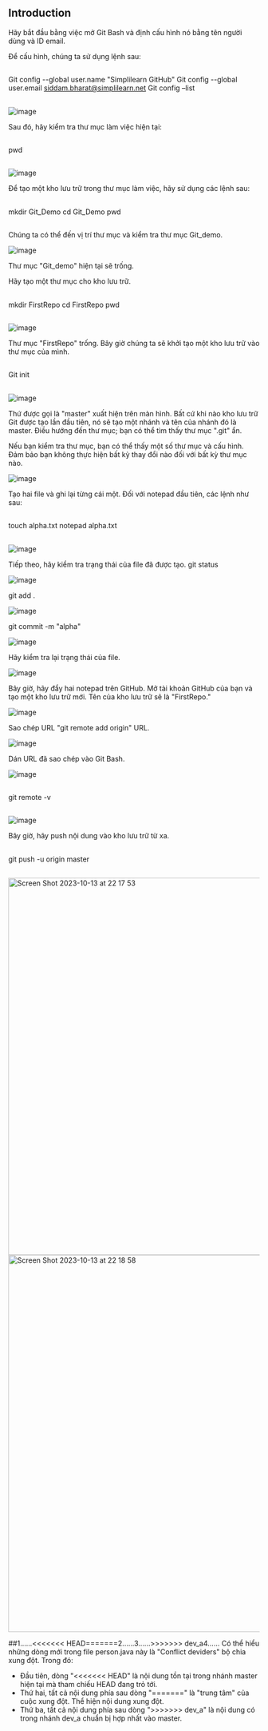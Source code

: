 ## Introduction

Hãy bắt đầu bằng việc mở Git Bash và định cấu hình nó bằng tên người dùng và ID email.

Để cấu hình, chúng ta sử dụng lệnh sau:
##
Git config --global user.name "Simplilearn GitHub"
Git config --global user.email siddam.bharat@simplilearn.net
Git config –list
##

![image](https://github.com/bqminh30/git-demo/assets/64219602/c03bf776-4ed2-430a-bd45-e9d651feae95)

Sau đó, hãy kiểm tra thư mục làm việc hiện tại:
##
pwd
##

![image](https://github.com/bqminh30/git-demo/assets/64219602/00396eba-e3df-40f6-9b50-4913d183ebc5)

Để tạo một kho lưu trữ trong thư mục làm việc, hãy sử dụng các lệnh sau:
##
mkdir Git_Demo
cd Git_Demo
pwd
##
Chúng ta có thể đến vị trí thư mục và kiểm tra thư mục Git_demo.

![image](https://github.com/bqminh30/git-demo/assets/64219602/e48cc0bb-ffb5-44ec-94d3-b11b33ece8b9)

Thư mục "Git_demo" hiện tại sẽ trống.

Hãy tạo một thư mục cho kho lưu trữ.
##
mkdir FirstRepo
cd FirstRepo
pwd
##

![image](https://github.com/bqminh30/git-demo/assets/64219602/7011e3b8-9d0b-43d3-a199-77350ab03d78)

Thư mục "FirstRepo" trống. Bây giờ chúng ta sẽ khởi tạo một kho lưu trữ vào thư mục của mình.
##
Git init
##

![image](https://github.com/bqminh30/git-demo/assets/64219602/1e7609f9-efe0-4551-bd56-7b14a38b7e7d)

Thứ được gọi là "master" xuất hiện trên màn hình. Bất cứ khi nào kho lưu trữ Git được tạo lần đầu tiên, nó sẽ tạo một nhánh và tên của nhánh đó là master. Điều hướng đến thư mục; bạn có thể tìm thấy thư mục ".git" ẩn.

Nếu bạn kiểm tra thư mục, bạn có thể thấy một số thư mục và cấu hình. Đảm bảo bạn không thực hiện bất kỳ thay đổi nào đối với bất kỳ thư mục nào.

![image](https://github.com/bqminh30/git-demo/assets/64219602/a30dbe9f-44dd-4863-ad18-0207b85b6fc9)

Tạo hai file và ghi lại từng cái một.
Đối với notepad đầu tiên, các lệnh như sau:
##
touch alpha.txt
notepad alpha.txt
##

![image](https://github.com/bqminh30/git-demo/assets/64219602/77221d59-116e-4bea-8a8e-ddc20723643a)

Tiếp theo, hãy kiểm tra trạng thái của file đã được tạo.
git status

![image](https://github.com/bqminh30/git-demo/assets/64219602/3edeff63-b37e-4347-bfd4-5600194424af)

git add .

![image](https://github.com/bqminh30/git-demo/assets/64219602/fde2200a-474b-467b-a0ee-a71f89959b06)

git commit -m "alpha"

![image](https://github.com/bqminh30/git-demo/assets/64219602/4a635802-23ad-49e9-8c83-04e9cfdc6897)

Hãy kiểm tra lại trạng thái của file.

![image](https://github.com/bqminh30/git-demo/assets/64219602/11d21a3e-b524-415b-8a60-aeecdef52004)

Bây giờ, hãy đẩy hai notepad trên GitHub. Mở tài khoản GitHub của bạn và tạo một kho lưu trữ mới. Tên của kho lưu trữ sẽ là "FirstRepo."

![image](https://github.com/bqminh30/git-demo/assets/64219602/947fab64-c11f-4695-b8e4-31c29b4d6ded)

Sao chép URL "git remote add origin" URL.

![image](https://github.com/bqminh30/git-demo/assets/64219602/0bd232bd-a32b-4218-bc12-45bf14da8aa2)

Dán URL đã sao chép vào Git Bash.

![image](https://github.com/bqminh30/git-demo/assets/64219602/fab1ff30-451b-4f22-8697-d396b5cdcbaf)

##
git remote -v
##

![image](https://github.com/bqminh30/git-demo/assets/64219602/257477f5-e4ba-4e9c-a85c-2f2545e52e44)

Bây giờ, hãy push nội dung vào kho lưu trữ từ xa.
##
git push -u origin master
##

<img width="755" alt="Screen Shot 2023-10-13 at 22 17 53" src="https://github.com/bqminh30/git-demo/assets/64219602/addaac04-7d4b-4d51-9934-f202e4c7bdd0">

<img width="755" alt="Screen Shot 2023-10-13 at 22 18 58" src="https://github.com/bqminh30/git-demo/assets/64219602/934358ce-a4b8-4d26-a780-e5bf7f1d7831">

##1......<<<<<<< HEAD=======2......3......>>>>>>> dev_a4......
Có thể hiểu những dòng mới trong file person.java này là "Conflict deviders" bộ chia xung đột. Trong đó: 
+ Đầu tiên, dòng "<<<<<<< HEAD" là nội dung tồn tại trong nhánh master hiện tại mà tham chiếu HEAD đang trỏ tới.
+ Thứ hai, tất cả nội dung phía sau dòng "=======" là "trung tâm" của cuộc xung đột. Thể hiện nội dung xung đột. 
+ Thứ ba, tất cả nội dung phía sau dòng ">>>>>>> dev_a" là nội dung có trong nhánh dev_a chuẩn bị hợp nhất vào master.




